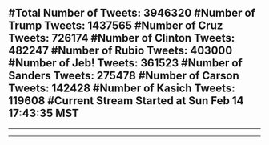 #Total Number of Tweets: 3946320 
#Number of Trump Tweets: 1437565
#Number of Cruz Tweets: 726174
#Number of Clinton Tweets: 482247
#Number of Rubio Tweets: 403000
#Number of Jeb! Tweets: 361523
#Number of Sanders Tweets: 275478
#Number of Carson Tweets: 142428
#Number of Kasich Tweets: 119608
#Current Stream Started at Sun Feb 14 17:43:35 MST
---
---
---
